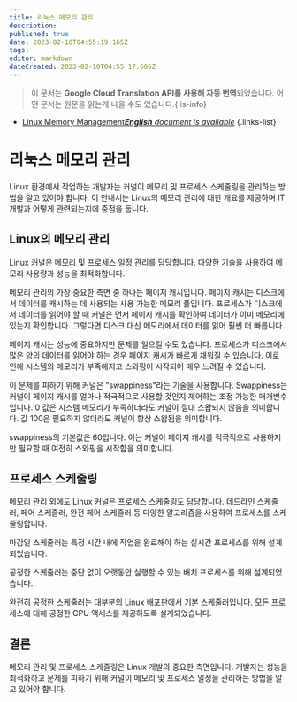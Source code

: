 ```yaml
---
title: 리눅스 메모리 관리
description: 
published: true
date: 2023-02-10T04:55:19.165Z
tags: 
editor: markdown
dateCreated: 2023-02-10T04:55:17.606Z
---
```


> 이 문서는 **Google Cloud Translation API를 사용해 자동 번역**되었습니다.
어떤 문서는 원문을 읽는게 나을 수도 있습니다.{.is-info}



- [Linux Memory Management***English** document is available*](/en/Knowledge-base/Linux/linux-memory-management)
{.links-list}


# 리눅스 메모리 관리

Linux 환경에서 작업하는 개발자는 커널이 메모리 및 프로세스 스케줄링을 관리하는 방법을 알고 있어야 합니다. 이 안내서는 Linux의 메모리 관리에 대한 개요를 제공하며 IT 개발과 어떻게 관련되는지에 중점을 둡니다.

## Linux의 메모리 관리

Linux 커널은 메모리 및 프로세스 일정 관리를 담당합니다. 다양한 기술을 사용하여 메모리 사용량과 성능을 최적화합니다.

메모리 관리의 가장 중요한 측면 중 하나는 페이지 캐시입니다. 페이지 캐시는 디스크에서 데이터를 캐시하는 데 사용되는 사용 가능한 메모리 풀입니다. 프로세스가 디스크에서 데이터를 읽어야 할 때 커널은 먼저 페이지 캐시를 확인하여 데이터가 이미 메모리에 있는지 확인합니다. 그렇다면 디스크 대신 메모리에서 데이터를 읽어 훨씬 더 빠릅니다.

페이지 캐시는 성능에 중요하지만 문제를 일으킬 수도 있습니다. 프로세스가 디스크에서 많은 양의 데이터를 읽어야 하는 경우 페이지 캐시가 빠르게 채워질 수 있습니다. 이로 인해 시스템의 메모리가 부족해지고 스와핑이 시작되어 매우 느려질 수 있습니다.

이 문제를 피하기 위해 커널은 "swappiness"라는 기술을 사용합니다. Swappiness는 커널이 페이지 캐시를 얼마나 적극적으로 사용할 것인지 제어하는 조정 가능한 매개변수입니다. 0 값은 시스템 메모리가 부족하더라도 커널이 절대 스왑되지 않음을 의미합니다. 값 100은 필요하지 않더라도 커널이 항상 스왑됨을 의미합니다.

swappiness의 기본값은 60입니다. 이는 커널이 페이지 캐시를 적극적으로 사용하지만 필요할 때 여전히 스와핑을 시작함을 의미합니다.

## 프로세스 스케줄링

메모리 관리 외에도 Linux 커널은 프로세스 스케줄링도 담당합니다. 데드라인 스케줄러, 페어 스케줄러, 완전 페어 스케줄러 등 다양한 알고리즘을 사용하여 프로세스를 스케줄링합니다.

마감일 스케줄러는 특정 시간 내에 작업을 완료해야 하는 실시간 프로세스를 위해 설계되었습니다.

공정한 스케줄러는 중단 없이 오랫동안 실행할 수 있는 배치 프로세스를 위해 설계되었습니다.

완전히 공정한 스케줄러는 대부분의 Linux 배포판에서 기본 스케줄러입니다. 모든 프로세스에 대해 공정한 CPU 액세스를 제공하도록 설계되었습니다.

## 결론

메모리 관리 및 프로세스 스케줄링은 Linux 개발의 중요한 측면입니다. 개발자는 성능을 최적화하고 문제를 피하기 위해 커널이 메모리 및 프로세스 일정을 관리하는 방법을 알고 있어야 합니다.